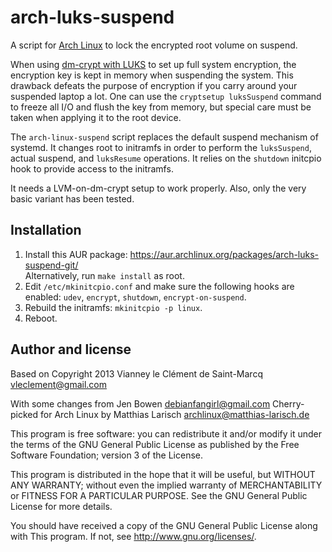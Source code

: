 arch-luks-suspend
==================

A script for [Arch Linux][] to lock the encrypted root volume on suspend.

When using [dm-crypt with LUKS][] to set up full system encryption, the
encryption key is kept in memory when suspending the system. This drawback
defeats the purpose of encryption if you carry around your suspended laptop
a lot. One can use the `cryptsetup luksSuspend` command to freeze all I/O and
flush the key from memory, but special care must be taken when applying it to
the root device.

The `arch-linux-suspend` script replaces the default suspend mechanism of
systemd. It changes root to initramfs in order to perform the `luksSuspend`,
actual suspend, and `luksResume` operations. It relies on the `shutdown`
initcpio hook to provide access to the initramfs.

It needs a LVM-on-dm-crypt setup to work properly. Also, only the very basic
variant has been tested.

[Arch Linux]: https://www.archlinux.org/
[dm-crypt with LUKS]: https://wiki.archlinux.org/index.php/Dm-crypt_with_LUKS


Installation
-------------

1. Install this AUR package: https://aur.archlinux.org/packages/arch-luks-suspend-git/  
   Alternatively, run `make install` as root.
2. Edit `/etc/mkinitcpio.conf` and make sure the following hooks are enabled:
   `udev`, `encrypt`, `shutdown`, `encrypt-on-suspend`.
3. Rebuild the initramfs: `mkinitcpio -p linux`.
4. Reboot.


Author and license
-------------------

Based on
Copyright 2013 Vianney le Clément de Saint-Marcq <vleclement@gmail.com>

With some changes from Jen Bowen <debianfangirl@gmail.com>
Cherry-picked for Arch Linux by Matthias Larisch <archlinux@matthias-larisch.de>

This program is free software: you can redistribute it and/or modify
it under the terms of the GNU General Public License as published by
the Free Software Foundation; version 3 of the License.

This program is distributed in the hope that it will be useful,
but WITHOUT ANY WARRANTY; without even the implied warranty of
MERCHANTABILITY or FITNESS FOR A PARTICULAR PURPOSE.  See the
GNU General Public License for more details.

You should have received a copy of the GNU General Public License
along with This program.  If not, see <http://www.gnu.org/licenses/>.
